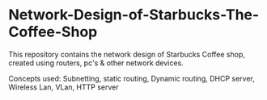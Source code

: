 # Network-Design-of-Starbucks-The-Coffee-Shop

This repository contains the network design of Starbucks Coffee shop, created using routers, pc's & other network devices.

Concepts used: Subnetting, static routing, Dynamic routing, DHCP server, Wireless Lan, VLan, HTTP server 
